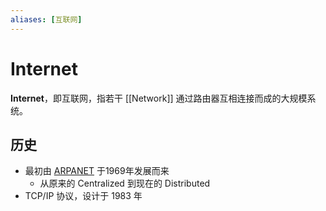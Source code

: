 ```yaml
---
aliases: [互联网]
---
```


# Internet
**Internet**，即互联网，指若干 [[Network]] 通过路由器互相连接而成的大规模系统。

## 历史
- 最初由 [ARPANET](https://www.google.com/search?q=arpanet) 于1969年发展而来
    - 从原来的 Centralized 到现在的 Distributed
- TCP/IP 协议，设计于 1983 年
